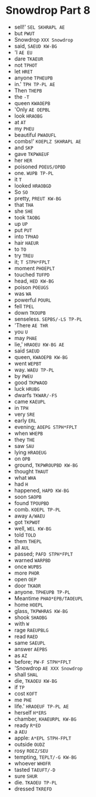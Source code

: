 # Snowdrop Part 8

* sell!' `SEL SKHRAPL AE`
* but `PWUT`
* Snowdrop `XXX Snowdrop`
* said, `SAEUD KW-BG`
* 'I `AE EU`
* dare `TKAEUR`
* not `TPHOT`
* let `HRET`
* anyone `TPHEUPB`
* in.' `TPH TP-PL AE`
* Then `THEPB`
* the `-T`
* queen `KWAOEPB`
* 'Only `AE OEPBL`
* look `HRAOBG`
* at `AT`
* my `PHEU`
* beautiful `PWAOUFL`
* combs!' `KOEPLZ SKHRAPL AE`
* and `SKP`
* gave `TKPWAEUF`
* her `HER`
* poisoned `POEUS/OPBD`
* one. `WUPB TP-PL`
* it `T`
* looked `HRAOBGD`
* So `SO`
* pretty, `PREUT KW-BG`
* that `THA`
* she `SHE`
* took `TAOBG`
* up `UP`
* put `PUT`
* into `TPHAO`
* hair `HAEUR`
* to `TO`
* try `TREU`
* it; `T STPH*FPLT`
* moment `PHOEPLT`
* touched `TUFPD`
* head, `HED KW-BG`
* poison `POEUGS`
* was `WA`
* powerful `POURL`
* fell `TPEL`
* down `TKOUPB`
* senseless. `SEPBS/-LS TP-PL`
* 'There `AE THR`
* you `U`
* may `PHAE`
* lie,' `HRAOEU KW-BG AE`
* said `SAEUD`
* queen, `KWAOEPB KW-BG`
* went `WEPBT`
* way. `WAEU TP-PL`
* by `PWEU`
* good `TKPWAOD`
* luck `HRUBG`
* dwarfs `TKWAR/-FS`
* came `KAEUPL`
* in `TPH`
* very `SRE`
* early `ERL`
* evening; `AOEPG STPH*FPLT`
* when `WHEPB`
* they `THE`
* saw `SAU`
* lying `HRAOEUG`
* on `OPB`
* ground, `TKPWROUPBD KW-BG`
* thought `THAUT`
* what `WHA`
* had `H`
* happened, `HAPD KW-BG`
* soon `SAOPB`
* found `TPOUPBD`
* comb. `KOEPL TP-PL`
* away `A/WAEU`
* got `TKPWOT`
* well, `WEL KW-BG`
* told `TOLD`
* them `THEPL`
* all `AUL`
* passed; `PAFD STPH*FPLT`
* warned `WARPBD`
* once `WUPBS`
* more `PHOR`
* open `OEP`
* door `TKAOR`
* anyone. `TPHEUPB TP-PL`
* Meantime `PHAO*EPB/TAOEUPL`
* home `HOEPL`
* glass, `TKPWHRAS KW-BG`
* shook `SHAOBG`
* with `W`
* rage `RAEUPBLG`
* read `RAED`
* same `SAEUPL`
* answer `AEPBS`
* as `AZ`
* before; `PW-F STPH*FPLT`
* 'Snowdrop `AE XXX Snowdrop`
* shall `SHAL`
* die, `TKAOEU KW-BG`
* if `TP`
* cost `KOFT`
* me `PHE`
* life.' `HRAOEUF TP-PL AE`
* herself `H*ERS`
* chamber, `KHAEURPL KW-BG`
* ready `R*ED`
* a `AEU`
* apple: `A*EPL STPH-FPLT`
* outside `OUDZ`
* rosy `ROEZ/SEU`
* tempting, `TEPLT/-G KW-BG`
* whoever `WHOFR`
* tasted `TAEUFT/-D`
* sure `SHUR`
* die. `TKAOEU TP-PL`
* dressed `TKREFD`
